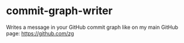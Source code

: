 # commit-graph-writer

Writes a message in your GitHub commit graph like on my main GitHub page: https://github.com/zg
